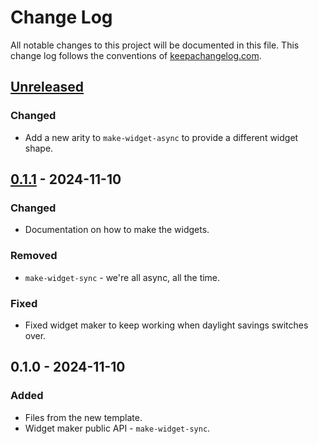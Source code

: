 # Change Log
All notable changes to this project will be documented in this file. This change log follows the conventions of [keepachangelog.com](http://keepachangelog.com/).

## [Unreleased]
### Changed
- Add a new arity to `make-widget-async` to provide a different widget shape.

## [0.1.1] - 2024-11-10
### Changed
- Documentation on how to make the widgets.

### Removed
- `make-widget-sync` - we're all async, all the time.

### Fixed
- Fixed widget maker to keep working when daylight savings switches over.

## 0.1.0 - 2024-11-10
### Added
- Files from the new template.
- Widget maker public API - `make-widget-sync`.

[Unreleased]: https://sourcehost.site/your-name/befunge_93/compare/0.1.1...HEAD
[0.1.1]: https://sourcehost.site/your-name/befunge_93/compare/0.1.0...0.1.1
